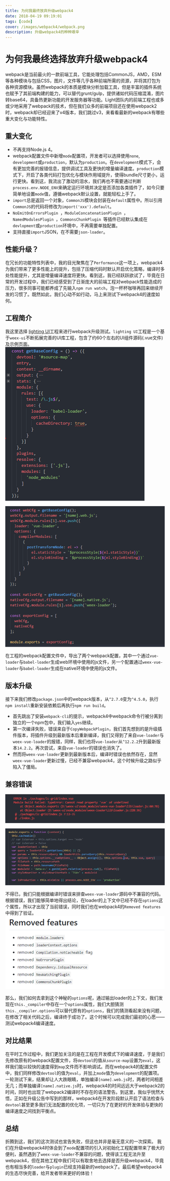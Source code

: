 ```yaml
---
title: 为何我最终放弃升级webpack4
date: 2018-04-19 09:19:01
tags: [code]
cover: /images/webpack4/webpack.png
description: 升级webpack4的种种艰辛
---
```


# 为何我最终选择放弃升级webpack4
webpack是当前最火的一款前端工具，它能处理包括CommonJS，AMD，ESM等各种模块与包括CSS，图片，文件等几乎各种前端所需的资源，并将其打包为各种资源模块。虽然webpack的本质是模块分析加载工具，但是丰富的插件系统也赋予了其前端构建的能力，可以替代grunt/gulp，提供诸如代码压缩混淆，图片转base64，具备热更新功能的开发服务器等功能。Light团队内的前端工程也或多或少地采用了webpack的技术，但在我们众多的前端项目还在使用webpack2时，webpack却已经迎来了v4版本，我们跳过v3，来看看最新的webpack有哪些重大变化与功能特性。

## 重大变化
- 不再支持Node.js 4。
- webpack配置文件中新增`mode`配置项，开发者可以选择使用`none`,  `development`或`production`，默认为`production`。在`development`模式下，会有更加完善的报错信息，提供调试工具及更快的增量编译速度。`production`模式下，开启了各类代码打包优化与模块作用域提升，使得bundle尺寸更小，运行更快。看到这，我流出了激动的泪水，我们再也不需要通过判断`process.env.NODE_ENV`来确定运行环境并决定是否添加各类插件了，如今只要简单地设置`mode`值，遵循webpack默认设置，就能轻松上手了。
- `import`总是返回一个对象，`CommonJS`模块会封装在`default`属性中。所以引用`CommonJS`的代码将修改为`import('xxx').default`。
- `NoEmitOnErrorsPlugin `，`ModuleConcatenationPlugin `，`NamedModulesPlugin `，`CommonsChunkPlugin `等插件已经默认集成在`devlopment`或`production`环境中，不再需要单独配置。
- 支持直接`import`JSON，在不需要`json-loader`。

## 性能升级？
在冗长的功能特性列表中，我的目光聚焦在了`Performance`这一项上，webpack4为我们带来了更多性能上的提升，包括了压缩代码时默认开启优化策略，编译时多处性能提升，尤其是增量编译速度将更快。看到这，我已经跃跃欲试了，毕竟在日常的开发过程中，我们已经感受到了日渐庞大的前端工程对webpack性能造成的压力，很多同事可能都养成了先输入`npm run watch`，泡一杯杯咖啡再回来继续开发的习惯了。既然如此，我们心动不如行动，马上来测试下webpack4的速度如何。

## 工程简介
我这里选择 [lighting UI](https://github.com/HS-Light/weex-ui)工程来进行webpack升级测试。`lighting UI`工程是一个基于`weex-ui`不断拓展完善的UI库工程，包含了约60个左右的UI组件源码(.vue文件)及示例页面。
![Alt text][1]


![Alt text][2]

在工程的webpack配置文件中，导出了两个webpack配置，其中一个通过`vue-loader`与`babel-loader`生成web环境中使用的js文件，另一个配置通过`weex-vue-loader`与`babel-loader`生成在native环境中使用的js文件。


## 版本升级
接下来我们修改`package.json`中的webpack版本，从`^2.7.0`变为`^4.5.0`，执行`npm install`重新安装依赖后再执行`npm run build`。
- 首先跳出了安装`webpack-cli`的提示，webpack4中webpack命令行被分离到独立的一个npm包中，我们输入`yes`继续。
- 第一次编译失败，错误来自于`CopyWebpackPlugin`，我们首先想到的是升级插件版本，将插件升级到最新版本后重新编译，我们又得到了来自`vue-loader`与`weex-vue-loader`的报错，同样，我们也将`vue-loader`从`^12.2.2`升到最新版本`14.2.2`。再次尝试，来自`vue-loader`的错误也消失了。
- 然而将`weex-vue-loader`更新到最新版本后，编译时错误也依然存在，显然`weex-vue-loader`更新过慢，已经不兼容webpack4，这个时候升级之路似乎陷入了僵局。

## 兼容错误
![Alt text][3]


![Alt text][4]

不得已，我们只能根据编译时错误来排查`weex-vue-loader`源码中不兼容的代码。
根据错误，我们能够简单地得出结论，在loader的上下文中已经不存在`options`这个属性，所以才出现了当前错误，同时我们也在webpack4的`Removed features`中得到了验证。
![Alt text][5]

那么，我们如何去拿到这个神秘的`options`呢，通过输出loader的上下文，我们发现在`this._compiler`中存在一个`options`属性，我们大胆猜测`this._compiler.options`可以替代原有的`options`，我们的猜测看起来没有问题，在修改了相关代码之后，编译终于成功了。这个时候可以完成我们最初的心愿——测试webpack4编译速度。

## 对比结果
在平时工作过程中，我们更加关注的是在工程在开发模式下的编译速度，于是我们先修改原有的webpack配置文件，将`devtool`的值从`source-map`设置为`eval`，这样我们能以较快的速度得到`map`文件而不影响调试。而在webpack4的配置文件中，我们同样修改`devtool`的值为`eval`，并加上`mode`值为`development`的配置项。
一轮测试下来，结果却让人大跌眼睛，单独编译`[name].web.js`时，两者时间相差无几；而单独编译`[name].native.js`时，webpack4的时间远远大于webpack2的时间，同时也出现了webpack2编译时不存在的语法警告。到这里，我似乎恍然大悟，正如在升级公告中写到的那样，webpack4在开发阶段默认开启了语法检查与`devtool`甚至更多我们无法配置的优化项，一切只为了在更好的开发体验与更快的编译速度之间找到平衡点。

## 总结
折腾到这，我们的这次测试也宣告失败，但这也并非是毫无意义的一次探索。
我们在升级webpack4时体会到了`mode`配置项的引入对初始化工程配置带来了极大的便利，虽然遇到了`weex-vue-loader`不兼容的问题，使得该工程无法升至webpack4，但在其他工程中我们可以有取舍地去选择是否升级webpack4，毕竟也有相当多的`loader`与`plugin`已经支持最新的webpack了。最后希望webpack4的生态尽快完善，给开发者带来更好的体验！

[1]: /images/webpack4/baseconfig.png
[2]: /images/webpack4/exportconfig.png
[3]: /images/webpack4/error.png
[4]: /images/webpack4/source.png
[5]: /images/webpack4/fetures.png